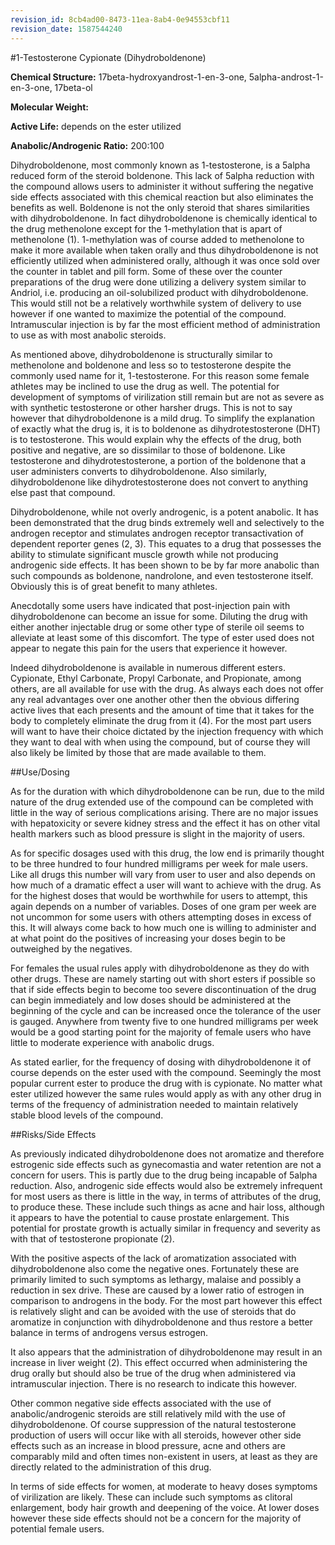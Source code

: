 ```yaml
---
revision_id: 8cb4ad00-8473-11ea-8ab4-0e94553cbf11
revision_date: 1587544240
---
```


#1-Testosterone Cypionate (Dihydroboldenone)

**Chemical Structure:** 17beta-hydroxyandrost-1-en-3-one, 5alpha-androst-1-en-3-one, 17beta-ol  

**Molecular Weight:**  

**Active Life:** depends on the ester utilized  

**Anabolic/Androgenic Ratio:** 200:100  

Dihydroboldenone, most commonly known as 1-testosterone, is a 5alpha reduced form of the steroid boldenone. This lack of 5alpha reduction with the compound allows users to administer it without suffering the negative side effects associated with this chemical reaction but also eliminates the benefits as well. Boldenone is not the only steroid that shares similarities with dihydroboldenone. In fact dihydroboldenone is chemically identical to the drug methenolone except for the 1-methylation that is apart of methenolone (1). 1-methylation was of course added to methenolone to make it more available when taken orally and thus dihydroboldenone is not efficiently utilized when administered orally, although it was once sold over the counter in tablet and pill form. Some of these over the counter preparations of the drug were done utilizing a delivery system similar to Andriol, i.e. producing an oil-solubilized product with dihydroboldenone. This would still not be a relatively worthwhile system of delivery to use however if one wanted to maximize the potential of the compound. Intramuscular injection is by far the most efficient method of administration to use as with most anabolic steroids.

As mentioned above, dihydroboldenone is structurally similar to methenolone and boldenone and less so to testosterone despite the commonly used name for it, 1-testosterone. For this reason some female athletes may be inclined to use the drug as well. The potential for development of symptoms of virilization still remain but are not as severe as with synthetic testosterone or other harsher drugs. This is not to say however that dihydroboldenone is a mild drug. To simplify the explanation of exactly what the drug is, it is to boldenone as dihydrotestosterone (DHT) is to testosterone. This would explain why the effects of the drug, both positive and negative, are so dissimilar to those of boldenone. Like testosterone and dihydrotestosterone, a portion of the boldenone that a user administers converts to dihydroboldenone. Also similarly, dihydroboldenone like dihydrotestosterone does not convert to anything else past that compound.

Dihydroboldenone, while not overly androgenic, is a potent anabolic. It has been demonstrated that the drug binds extremely well and selectively to the androgen receptor and stimulates androgen receptor transactivation of dependent reporter genes (2, 3). This equates to a drug that possesses the ability to stimulate significant muscle growth while not producing androgenic side effects. It has been shown to be by far more anabolic than such compounds as boldenone, nandrolone, and even testosterone itself. Obviously this is of great benefit to many athletes.

Anecdotally some users have indicated that post-injection pain with dihydroboldenone can become an issue for some. Diluting the drug with either another injectable drug or some other type of sterile oil seems to alleviate at least some of this discomfort. The type of ester used does not appear to negate this pain for the users that experience it however.

Indeed dihydroboldenone is available in numerous different esters. Cypionate, Ethyl Carbonate, Propyl Carbonate, and Propionate, among others, are all available for use with the drug. As always each does not offer any real advantages over one another other then the obvious differing active lives that each presents and the amount of time that it takes for the body to completely eliminate the drug from it (4). For the most part users will want to have their choice dictated by the injection frequency with which they want to deal with when using the compound, but of course they will also likely be limited by those that are made available to them.

##Use/Dosing

As for the duration with which dihydroboldenone can be run, due to the mild nature of the drug extended use of the compound can be completed with little in the way of serious complications arising. There are no major issues with hepatoxicity or severe kidney stress and the effect it has on other vital health markers such as blood pressure is slight in the majority of users.

As for specific dosages used with this drug, the low end is primarily thought to be three hundred to four hundred milligrams per week for male users. Like all drugs this number will vary from user to user and also depends on how much of a dramatic effect a user will want to achieve with the drug. As for the highest doses that would be worthwhile for users to attempt, this again depends on a number of variables. Doses of one gram per week are not uncommon for some users with others attempting doses in excess of this. It will always come back to how much one is willing to administer and at what point do the positives of increasing your doses begin to be outweighed by the negatives.

For females the usual rules apply with dihydroboldenone as they do with other drugs. These are namely starting out with short esters if possible so that if side effects begin to become too severe discontinuation of the drug can begin immediately and low doses should be administered at the beginning of the cycle and can be increased once the tolerance of the user is gauged. Anywhere from twenty five to one hundred milligrams per week would be a good starting point for the majority of female users who have little to moderate experience with anabolic drugs.

As stated earlier, for the frequency of dosing with dihydroboldenone it of course depends on the ester used with the compound. Seemingly the most popular current ester to produce the drug with is cypionate. No matter what ester utilized however the same rules would apply as with any other drug in terms of the frequency of administration needed to maintain relatively stable blood levels of the compound.

##Risks/Side Effects

As previously indicated dihydroboldenone does not aromatize and therefore estrogenic side effects such as gynecomastia and water retention are not a concern for users. This is partly due to the drug being incapable of 5alpha reduction. Also, androgenic side effects would also be extremely infrequent for most users as there is little in the way, in terms of attributes of the drug, to produce these. These include such things as acne and hair loss, although it appears to have the potential to cause prostate enlargement. This potential for prostate growth is actually similar in frequency and severity as with that of testosterone propionate (2).

With the positive aspects of the lack of aromatization associated with dihydroboldenone also come the negative ones. Fortunately these are primarily limited to such symptoms as lethargy, malaise and possibly a reduction in sex drive. These are caused by a lower ratio of estrogen in comparison to androgens in the body. For the most part however this effect is relatively slight and can be avoided with the use of steroids that do aromatize in conjunction with dihydroboldenone and thus restore a better balance in terms of androgens versus estrogen.

It also appears that the administration of dihydroboldenone may result in an increase in liver weight (2). This effect occurred when administering the drug orally but should also be true of the drug when administered via intramuscular injection. There is no research to indicate this however.

Other common negative side effects associated with the use of anabolic/androgenic steroids are still relatively mild with the use of dihydroboldenone. Of course suppression of the natural testosterone production of users will occur like with all steroids, however other side effects such as an increase in blood pressure, acne and others are comparably mild and often times non-existent in users, at least as they are directly related to the administration of this drug.

In terms of side effects for women, at moderate to heavy doses symptoms of virilization are likely. These can include such symptoms as clitoral enlargement, body hair growth and deepening of the voice. At lower doses however these side effects should not be a concern for the majority of potential female users.